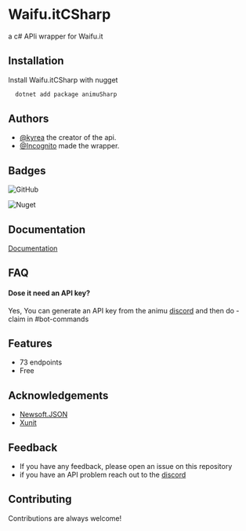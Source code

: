 
# Waifu.itCSharp

a c# APIi wrapper for Waifu.it

## Installation

Install Waifu.itCSharp with nugget

```cmd
  dotnet add package animuSharp
```
    
## Authors

- [@kyrea](https://github.com/kyrea) the creator of the api.
- [@Incognito](https://github.com/Incognito-100) made the wrapper.


## Badges

![GitHub](https://img.shields.io/github/license/Incognito-100/waifu.itSharp)

![Nuget](https://img.shields.io/nuget/dt/animuSharp)


## Documentation

[Documentation](https://ivh.gitbook.io/animu-sharp/)


## FAQ

#### Dose it need an API key?

Yes, You can generate an API key from the animu [discord](https://discord.gg/yyW389c) and then do -claim in #bot-commands 



## Features

- 73 endpoints
- Free
## Acknowledgements

- [Newsoft.JSON](https://www.newtonsoft.com/json)
- [Xunit](https://xunit.net/)
## Feedback

- If you have any feedback, please open an issue on this repository
- if you have an API problem reach out to the [discord](https://discord.gg/yyW389c)

## Contributing

Contributions are always welcome!


